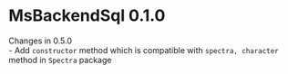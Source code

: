 # MsBackendSql 0.1.0

Changes in 0.5.0  
    - Add `constructor` method which is compatible with `spectra, character` method in `Spectra` package  
